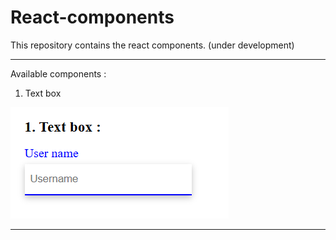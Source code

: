 # React-components
This repository contains the react components. (under development)

<hr  />

Available components : 
1. Text box 

![alt text](./public/image.png)
<hr  />
